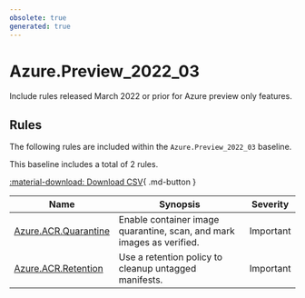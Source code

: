 ```yaml
---
obsolete: true
generated: true
---
```


# Azure.Preview_2022_03

<!-- OBSOLETE -->

Include rules released March 2022 or prior for Azure preview only features.

## Rules

The following rules are included within the `Azure.Preview_2022_03` baseline.

This baseline includes a total of 2 rules.



[:material-download: Download CSV](Azure.Preview_2022_03.csv){ .md-button }



Name | Synopsis | Severity
---- | -------- | --------
[Azure.ACR.Quarantine](../rules/Azure.ACR.Quarantine.md) | Enable container image quarantine, scan, and mark images as verified. | Important
[Azure.ACR.Retention](../rules/Azure.ACR.Retention.md) | Use a retention policy to cleanup untagged manifests. | Important
